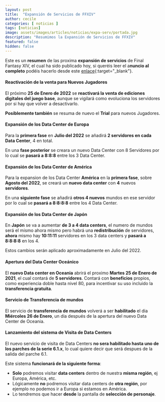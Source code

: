 ```yaml
---
layout: post
title:  "Expansión de Servicios de FFXIV"
author: cecile
categories: [ noticias ]
tags: [noticias]
image: assets/images/articles/noticias/expa-serv/portada.jpg
description: "Resumimos la Expansión de Servicios de FFXIV"
featured: false
hidden: false
---
```


Este es un **resumen** de las proxima **expansión de servicios** de Final Fantasy XIV, el cual ha sido publicado hoy, si queréis leer el a**nuncio al completo** podéis hacerlo desde este [enlace](https://eu.finalfantasyxiv.com/lodestone/topics/detail/059e1d98b8fd19ed9c3e56ed5f08732633c1ae13){:target="_blank"}.


#### Reactivación de la venta para Nuevos Jugadores

El próximo **25 de Enero de 2022** se **reactivará la venta de ediciones digitales del juego base**, aunque se vigilará como evoluciona los servidores por si hay que volver a desactivarlo.

**Posiblemente también** se resuma de nuevo el **Trial** para nuevos Jugadores.

#### Expansión de los Data Center de Europa

Para la **primera fase** en **Julio del 2022** se añadirá **2 servidores en cada Data Center**, 4 en total.

En una **fase posterior** se creara un nuevo Data Center con 8 Servidores por lo cual se **pasará a 8:8:8** entre los 3 Data Center.

#### Expansión de los Data Center de América

Para la expansion de los Data Center **América** en la **primera fase**, sobre **Agosto del 2022**, se creará un **nuevo data center** con **4** nuevos **servidores**.

En una **siguiente fase** se añadirá **otros 4 nuevos** mundos en ese servidor por lo cual se **pasará a 8:8:8:8** entre los 4 Data Center.

#### Expansión de los Data Center de Japón

En **Japón** se va a aumentar **de 3 a 4 data centers**, el numero de mundos será el mismo ahora mismo pero habrá una **redistribución** de servidores, **ahora** mismo hay **10:11:11** servidores en los 3 data centers y **pasará a 8:8:8:8** en los 4.

Estos cambios serán aplicado aproximadamente en Julio del 2022.

#### Apertura del Data Center Oceánico

El **nuevo Data center en Oceania** abrirá el proximo **Martes 25 de Enero de 2021**, el cual contará de **5 servidores**. Contará con **beneficios** propios, como experiencia doble hasta nivel 80, para incentivar su uso incluido la **transferencia gratuita**.

#### Servicio de Transferencia de mundos

El servicio de **transferencia de mundos** volverá a ser **habilitado** el dia **Miércoles 26 de Enero**, un dia después de la apertura del nuevo Data Center de Oceania.

#### Lanzamiento del sistema de Visita de Data Centers

El nuevo servicio de visita de Data Centers **no sera habilitado hasta uno de los parches de la serie 6.1.x**,  lo cual quiere decir que será despues de la salida del parche 6.1.

Este sistema **funcionará de la siguiente forma**: 

- **Solo** podremos visitar **data centers** dentro de nuestra **misma región**, ej Europa, América, etc.
- Lógicamente **no** podremos visitar data centers de **otra región**, por ejemplo no podemos ir a Europa si estamos en América.
- Lo tendremos que hacer **desde** la pantalla de **selección de personaje**. 

